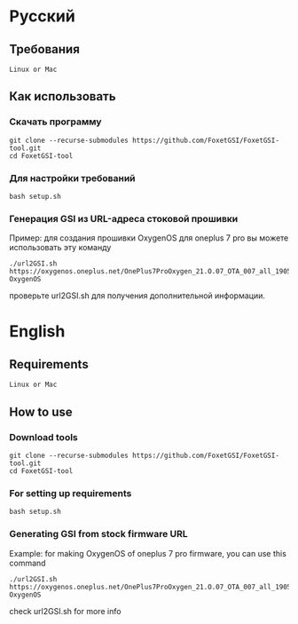 # Русский

## Требования
    Linux or Mac

## Как использовать

### Скачать программу
```
git clone --recurse-submodules https://github.com/FoxetGSI/FoxetGSI-tool.git
cd FoxetGSI-tool
```

### Для настройки требований
    bash setup.sh

### Генерация GSI из URL-адреса стоковой прошивки
Пример: для создания прошивки OxygenOS для oneplus 7 pro вы можете использовать эту команду
```
./url2GSI.sh https://oxygenos.oneplus.net/OnePlus7ProOxygen_21.O.07_OTA_007_all_1905120542_fc480574576b4843.zip OxygenOS
```
проверьте url2GSI.sh для получения дополнительной информации.

# English

## Requirements
    Linux or Mac

## How to use

### Download tools
```
git clone --recurse-submodules https://github.com/FoxetGSI/FoxetGSI-tool.git
cd FoxetGSI-tool
```

### For setting up requirements
    bash setup.sh

### Generating GSI from stock firmware URL
Example: for making OxygenOS of oneplus 7 pro firmware, you can use this command
```
./url2GSI.sh https://oxygenos.oneplus.net/OnePlus7ProOxygen_21.O.07_OTA_007_all_1905120542_fc480574576b4843.zip OxygenOS
```
check url2GSI.sh for more info
